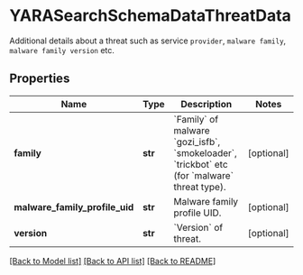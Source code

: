 # YARASearchSchemaDataThreatData

Additional details about a threat such as service `provider`, `malware family`, `malware family version` etc.

## Properties
Name | Type | Description | Notes
------------ | ------------- | ------------- | -------------
**family** | **str** | &#x60;Family&#x60; of malware &#x60;gozi_isfb&#x60;, &#x60;smokeloader&#x60;, &#x60;trickbot&#x60; etc (for &#x60;malware&#x60; threat type). | [optional] 
**malware_family_profile_uid** | **str** | Malware family profile UID. | [optional] 
**version** | **str** | &#x60;Version&#x60; of threat. | [optional] 

[[Back to Model list]](../README.md#documentation-for-models) [[Back to API list]](../README.md#documentation-for-api-endpoints) [[Back to README]](../README.md)


